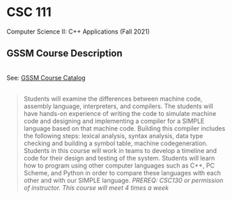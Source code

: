 # CSC 111

Computer Science II: C++ Applications (Fall 2021)
<br>
## GSSM Course Description
<br>
See: <a href='https://github.com/The1TrueJoe/SCGSSM-Assignments/blob/main/Resources/2021-2022%20Course%20Catalog.pdf'>GSSM Course Catalog </a>
<br><br>

> Students will examine the differences between machine code, assembly language, interpreters, and compilers. The students will have hands-on experience of writing the code to simulate machine code and designing and implementing a compiler for a SIMPLE language based on that machine code. Building this compiler includes the following steps: lexical analysis, syntax analysis, data type checking and building a symbol table, machine codegeneration. Students in this course will work in teams to develop a timeline and code for their design and testing of the system. Students will learn how to program using other computer languages such as C++, PC Scheme, and Python in order to compare these languages with each other and with our SIMPLE language. <I>PREREQ: CSC130 or permission of instructor. This course will meet 4 times a week</I>